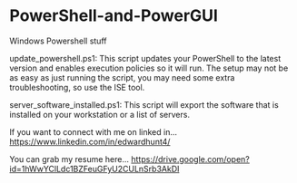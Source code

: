 # PowerShell-and-PowerGUI
Windows Powershell stuff

update_powershell.ps1: This script updates your PowerShell to the latest version and enables execution policies so it will run. The setup may not be as easy as just running the script, you may need some extra troubleshooting, so use the ISE tool.

server_software_installed.ps1: This script will export the software that is installed on your workstation or a list of servers.

If you want to connect with me on linked in...
https://www.linkedin.com/in/edwardhunt4/

You can grab my resume here...
https://drive.google.com/open?id=1hWwYClLdc1BZFeuGFyU2CULnSrb3AkDI
